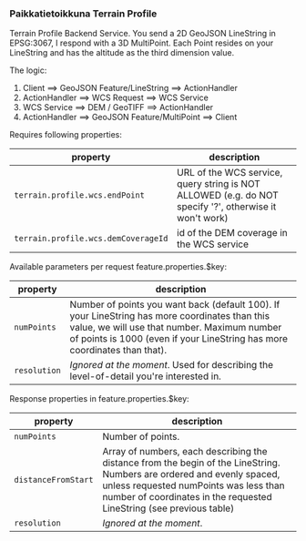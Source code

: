 ### Paikkatietoikkuna Terrain Profile

Terrain Profile Backend Service. You send a 2D GeoJSON LineString in EPSG:3067, I respond with a 3D MultiPoint. Each Point resides on your LineString and has the altitude as the third dimension value.

The logic:

1. Client ==> GeoJSON Feature/LineString ==> ActionHandler
2. ActionHandler ==> WCS Request ==> WCS Service
3. WCS Service ==> DEM / GeoTIFF ==> ActionHandler
4. ActionHandler ==> GeoJSON Feature/MultiPoint ==> Client

Requires following properties:

property | description
-------- | -----------
`terrain.profile.wcs.endPoint` | URL of the WCS service, query string is NOT ALLOWED (e.g. do NOT specify '?', otherwise it won't work)
`terrain.profile.wcs.demCoverageId`| id of the DEM coverage in the WCS service

Available parameters per request feature.properties.$key:

property | description
-------- | -----------
`numPoints` | Number of points you want back (default 100). If your LineString has more coordinates than this value, we will use that number. Maximum number of points is 1000 (even if your LineString has more coordinates than that).
`resolution` | *Ignored at the moment*. Used for describing the level-of-detail you're interested in.

Response properties in feature.properties.$key:

property | description
-------- | -----------
`numPoints` | Number of points.
`distanceFromStart` | Array of numbers, each describing the distance from the begin of the LineString. Numbers are ordered and evenly spaced, unless requested numPoints was less than number of coordinates in the requested LineString (see previous table)
`resolution` | *Ignored at the moment*.
